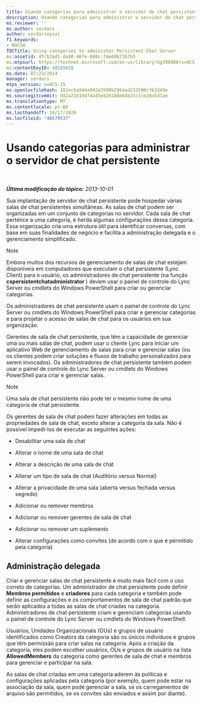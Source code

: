 ```yaml
---
title: Usando categorias para administrar o servidor de chat persistente
description: Usando categorias para administrar o servidor de chat persistente.
ms.reviewer: ''
ms.author: serdars
author: serdarsoysal
f1.keywords:
- NOCSH
TOCTitle: Using categories to administer Persistent Chat Server
ms:assetid: dfcb3ad1-da90-467e-b08c-f4e68673b7b5
ms:mtpsurl: https://technet.microsoft.com/en-us/library/Gg398988(v=OCS.15)
ms:contentKeyID: 48185628
ms.date: 07/23/2014
manager: serdars
mtps_version: v=OCS.15
ms.openlocfilehash: 181ecba944a042e3598b2964ad233590cf63349e
ms.sourcegitcommit: d42a21b194f4a45e828188e04b25c1ce28a5d1ae
ms.translationtype: MT
ms.contentlocale: pt-BR
ms.lasthandoff: 10/17/2020
ms.locfileid: "48579537"
---
```

# <a name="using-categories-to-administer-persistent-chat-server"></a>Usando categorias para administrar o servidor de chat persistente

<div data-xmlns="http://www.w3.org/1999/xhtml">

<div class="topic" data-xmlns="http://www.w3.org/1999/xhtml" data-msxsl="urn:schemas-microsoft-com:xslt" data-cs="https://msdn.microsoft.com/">

<div data-asp="https://msdn2.microsoft.com/asp">



</div>

<div id="mainSection">

<div id="mainBody">

<span> </span>

_**Última modificação do tópico:** 2013-10-01_

Sua implantação de servidor de chat persistente pode hospedar várias salas de chat persistentes simultâneas. As salas de chat podem ser organizadas em um conjunto de categorias no servidor. Cada sala de chat pertence a uma categoria, e herda algumas configurações dessa categoria. Essa organização cria uma estrutura útil para identificar conversas, com base em suas finalidades de negócio e facilita a administração delegada e o gerenciamento simplificado.

<div>


> [!NOTE]  
> Embora muitos dos recursos de gerenciamento de salas de chat estejam disponíveis em computadores que executam o chat persistente (Lync Client) para o usuário, os administradores de chat persistente (na função <STRONG>cspersistentchatadministrator</STRONG> ) devem usar o painel de controle do Lync Server ou cmdlets do Windows PowerShell para criar ou gerenciar categorias.



</div>

Os administradores de chat persistente usam o painel de controle do Lync Server ou cmdlets do Windows PowerShell para criar e gerenciar categorias e para projetar o acesso de salas de chat para os usuários em sua organização.

Gerentes de sala de chat persistente, que têm a capacidade de gerenciar uma ou mais salas de chat, podem usar o cliente Lync para iniciar um aplicativo Web de gerenciamento de salas para criar e gerenciar salas (ou os clientes podem criar soluções e fluxos de trabalho personalizados para serem invocados). Os administradores de chat persistente também podem usar o painel de controle do Lync Server ou cmdlets do Windows PowerShell para criar e gerenciar salas.

<div>


> [!NOTE]  
> Uma sala de chat persistente não pode ter o mesmo nome de uma categoria de chat persistente.



</div>

Os gerentes de sala de chat podem fazer alterações em todas as propriedades de sala de chat, exceto alterar a categoria da sala. Não é possível impedi-los de executar as seguintes ações:

  - Desabilitar uma sala de chat

  - Alterar o nome de uma sala de chat

  - Alterar a descrição de uma sala de chat

  - Alterar um tipo de sala de chat (Auditório versus Normal)

  - Alterar a privacidade de uma sala (aberta versus fechada versus segredo)

  - Adicionar ou remover membros

  - Adicionar ou remover gerentes de sala de chat

  - Adicionar ou remover um suplemento

  - Alterar configurações como convites (de acordo com o que é permitido pela categoria)

<div>

## <a name="delegated-administration"></a>Administração delegada

Criar e gerenciar salas de chat persistente é muito mais fácil com o uso correto de categorias. Um administrador de chat persistente pode definir **Membros permitidos** e **criadores** para cada categoria e também pode definir as configurações e os comportamentos de sala de chat padrão que serão aplicados a todas as salas de chat criadas na categoria. Administradores de chat persistente criam e gerenciam categorias usando o painel de controle do Lync Server ou cmdlets do Windows PowerShell.

Usuários, Unidades Organizacionais (OUs) e grupos de usuário identificados como Creators da categoria são os únicos indivíduos e grupos que têm permissão para criar salas na categoria. Após a criação da categoria, eles podem escolher usuários, OUs e grupos de usuário na lista **AllowedMembers** da categoria como gerentes de sala de chat e membros para gerenciar e participar na sala.

As salas de chat criadas em uma categoria aderem às políticas e configurações aplicadas pela categoria (por exemplo, quem pode estar na associação da sala, quem pode gerenciar a sala, se os carregamentos de arquivo são permitidos, se os convites são enviados e assim por diante).

</div>

</div>

<span> </span>

</div>

</div>

</div>

